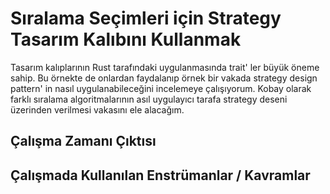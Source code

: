 # Sıralama Seçimleri için Strategy Tasarım Kalıbını Kullanmak

Tasarım kalıplarının Rust tarafındaki uygulanmasında trait' ler büyük öneme sahip. Bu örnekte de onlardan faydalanıp örnek bir vakada strategy design pattern' in nasıl uygulanabileceğini incelemeye çalışıyorum. Kobay olarak farklı sıralama algoritmalarının asıl uygulayıcı tarafa strategy deseni üzerinden verilmesi vakasını ele alacağım.

## Çalışma Zamanı Çıktısı

## Çalışmada Kullanılan Enstrümanlar / Kavramlar


